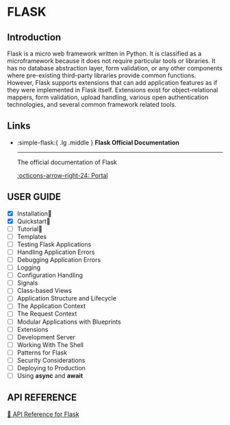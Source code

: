 # FLASK

## Introduction

Flask is a micro web framework written in Python. It is classified as a microframework because it does not require particular tools or libraries. It has no database abstraction layer, form validation, or any other components where pre-existing third-party libraries provide common functions. However, Flask supports extensions that can add application features as if they were implemented in Flask itself. Extensions exist for object-relational mappers, form validation, upload handling, various open authentication technologies, and several common framework related tools.

## Links

<div class="grid cards" markdown>

-   :simple-flask:{ .lg .middle } __Flask Official Documentation__
    
    ---
    
    The official documentation of Flask
    
    [:octicons-arrow-right-24: <a href="https://flask.palletsprojects.com/en/3.0.x/" target="_blank"> Portal </a>](#)

</div>

## USER GUIDE

- [x] Installation🎯
- [x] Quickstart🎯
- [ ] Tutorial🎯
- [ ] Templates
- [ ] Testing Flask Applications
- [ ] Handling Application Errors
- [ ] Debugging Application Errors
- [ ] Logging
- [ ] Configuration Handling
- [ ] Signals
- [ ] Class-based Views
- [ ] Application Structure and Lifecycle
- [ ] The Application Context
- [ ] The Request Context
- [ ] Modular Applications with Blueprints
- [ ] Extensions
- [ ] Development Server
- [ ] Working With The Shell
- [ ] Patterns for Flask
- [ ] Security Considerations
- [ ] Deploying to Production
- [ ] Using **async** and **await**

## API REFERENCE

[🔗 API Reference for Flask](https://flask.palletsprojects.com/en/3.0.x/api/)

